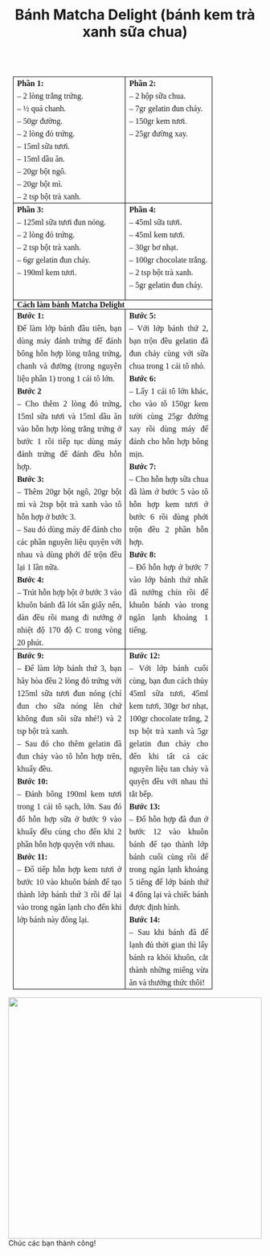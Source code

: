 ﻿---
id: 7
title: Bánh Matcha Delight (bánh kem trà xanh sữa chua)
layout: EventPage
category: events
path: '/events/7-banh-Matcha-Delight/'
key: 7-banh-Matcha-Delight 

meta: Bánh Matcha Delight (bánh kem trà xanh sữa chua)
keywords: Bánh Matcha Delight (bánh kem trà xanh sữa chua)

---
<html>

<head>
<meta http-equiv=Content-Type content="text/html; charset=windows-1252">
<meta name=Generator content="Microsoft Word 15 (filtered)">
<style>
<!--
 /* Font Definitions */
 @font-face
	{font-family:"Cambria Math";
	panose-1:2 4 5 3 5 4 6 3 2 4;}
@font-face
	{font-family:Calibri;
	panose-1:2 15 5 2 2 2 4 3 2 4;}
@font-face
	{font-family:Tahoma;
	panose-1:2 11 6 4 3 5 4 4 2 4;}
 /* Style Definitions */
 p.MsoNormal, li.MsoNormal, div.MsoNormal
	{margin:0cm;
	margin-bottom:.0001pt;
	line-height:115%;
	font-size:12.0pt;
	font-family:"Times New Roman",serif;}
p.MsoAcetate, li.MsoAcetate, div.MsoAcetate
	{mso-style-link:"Balloon Text Char";
	margin:0cm;
	margin-bottom:.0001pt;
	font-size:8.0pt;
	font-family:"Tahoma",sans-serif;}
span.BalloonTextChar
	{mso-style-name:"Balloon Text Char";
	mso-style-link:"Balloon Text";
	font-family:"Tahoma",sans-serif;}
.MsoChpDefault
	{font-size:12.0pt;}
.MsoPapDefault
	{line-height:115%;}
@page WordSection1
	{size:612.0pt 792.0pt;
	margin:35.45pt 72.0pt 1.0cm 72.0pt;}
div.WordSection1
	{page:WordSection1;}
-->
</style>

</head>

<body lang=EN-US>

<div class=WordSection1>

<table class=MsoTableGrid border=1 cellspacing=0 cellpadding=0 align=left
 width=0 style='width:297.75pt;border-collapse:collapse;border:none;margin-left:
 6.75pt;margin-right:6.75pt'>
 <tr>
  <td width=227 valign=top style='width:170.15pt;border:solid black 1.0pt;
  padding:0cm 5.4pt 0cm 5.4pt'>
  <p class=MsoNormal style='text-align:justify;line-height:18.75pt;vertical-align:
  baseline'><b>Ph&#7847;n 1:</b></p>
  <p class=MsoNormal style='text-align:justify;line-height:18.75pt;vertical-align:
  baseline'>– 2 lòng tr&#7855;ng tr&#7913;ng.</p>
  <p class=MsoNormal style='text-align:justify;line-height:18.75pt;vertical-align:
  baseline'>– ½ qu&#7843; chanh.</p>
  <p class=MsoNormal style='text-align:justify;line-height:18.75pt;vertical-align:
  baseline'>– 50gr &#273;&#432;&#7901;ng.</p>
  <p class=MsoNormal style='text-align:justify;line-height:18.75pt;vertical-align:
  baseline'>– 2 lòng &#273;&#7887; tr&#7913;ng.</p>
  <p class=MsoNormal style='text-align:justify;line-height:18.75pt;vertical-align:
  baseline'>– 15ml s&#7919;a t&#432;&#417;i.</p>
  <p class=MsoNormal style='text-align:justify;line-height:18.75pt;vertical-align:
  baseline'>– 15ml d&#7847;u &#259;n.</p>
  <p class=MsoNormal style='text-align:justify;line-height:18.75pt;vertical-align:
  baseline'>– 20gr b&#7897;t ngô.</p>
  <p class=MsoNormal style='text-align:justify;line-height:18.75pt;vertical-align:
  baseline'>– 20gr b&#7897;t mì.</p>
  <p class=MsoNormal style='text-align:justify;line-height:18.75pt;vertical-align:
  baseline'>– 2 tsp b&#7897;t trà xanh.</p>
  </td>
  <td width=170 valign=top style='width:127.6pt;border:solid black 1.0pt;
  border-left:none;padding:0cm 5.4pt 0cm 5.4pt'>
  <p class=MsoNormal style='text-align:justify;line-height:18.75pt;vertical-align:
  baseline'><b>Ph&#7847;n 2:</b></p>
  <p class=MsoNormal style='text-align:justify;line-height:18.75pt;vertical-align:
  baseline'>– 2 h&#7897;p s&#7919;a chua.</p>
  <p class=MsoNormal style='text-align:justify;line-height:18.75pt;vertical-align:
  baseline'>– 7gr gelatin &#273;un ch&#7843;y.</p>
  <p class=MsoNormal style='text-align:justify;line-height:18.75pt;vertical-align:
  baseline'>– 150gr kem t&#432;&#417;i.</p>
  <p class=MsoNormal style='text-align:justify;line-height:18.75pt;vertical-align:
  baseline'>– 25gr &#273;&#432;&#7901;ng xay.</p>
  <p class=MsoNormal align=center style='text-align:center;line-height:12.8pt;
  vertical-align:baseline'>&nbsp;</p>
  </td>
 </tr>
 <tr>
  <td width=227 valign=top style='width:170.15pt;border:solid black 1.0pt;
  border-top:none;padding:0cm 5.4pt 0cm 5.4pt'>
  <p class=MsoNormal style='text-align:justify;line-height:18.75pt;vertical-align:
  baseline'><b>Ph&#7847;n 3:</b></p>
  <p class=MsoNormal style='text-align:justify;line-height:18.75pt;vertical-align:
  baseline'>– 125ml s&#7919;a t&#432;&#417;i &#273;un nóng.</p>
  <p class=MsoNormal style='text-align:justify;line-height:18.75pt;vertical-align:
  baseline'>– 2 lòng &#273;&#7887; tr&#7913;ng.</p>
  <p class=MsoNormal style='text-align:justify;line-height:18.75pt;vertical-align:
  baseline'>– 2 tsp b&#7897;t trà xanh.</p>
  <p class=MsoNormal style='text-align:justify;line-height:18.75pt;vertical-align:
  baseline'>– 6gr gelatin &#273;un ch&#7843;y.</p>
  <p class=MsoNormal style='text-align:justify;line-height:18.75pt;vertical-align:
  baseline'>– 190ml kem t&#432;&#417;i.</p>
  <p class=MsoNormal align=center style='text-align:center;line-height:12.8pt;
  vertical-align:baseline'>&nbsp;</p>
  </td>
  <td width=170 valign=top style='width:127.6pt;border-top:none;border-left:
  none;border-bottom:solid black 1.0pt;border-right:solid black 1.0pt;
  padding:0cm 5.4pt 0cm 5.4pt'>
  <p class=MsoNormal style='text-align:justify;line-height:18.75pt;vertical-align:
  baseline'><b>Ph&#7847;n 4:</b></p>
  <p class=MsoNormal style='text-align:justify;line-height:18.75pt;vertical-align:
  baseline'>– 45ml s&#7919;a t&#432;&#417;i.</p>
  <p class=MsoNormal style='text-align:justify;line-height:18.75pt;vertical-align:
  baseline'>– 45ml kem t&#432;&#417;i.</p>
  <p class=MsoNormal style='text-align:justify;line-height:18.75pt;vertical-align:
  baseline'>– 30gr b&#417; nh&#7841;t.</p>
  <p class=MsoNormal style='text-align:justify;line-height:18.75pt;vertical-align:
  baseline'>– 100gr chocolate tr&#7855;ng.</p>
  <p class=MsoNormal style='text-align:justify;line-height:18.75pt;vertical-align:
  baseline'>– 2 tsp b&#7897;t trà xanh.</p>
  <p class=MsoNormal style='text-align:justify;line-height:18.75pt;vertical-align:
  baseline'>– 5gr gelatin &#273;un ch&#7843;y.</p>
  <p class=MsoNormal align=center style='text-align:center;line-height:12.8pt;
  vertical-align:baseline'>&nbsp;</p>
  </td>
 </tr>
 <tr>
  <td width=397 colspan=2 valign=top style='width:297.75pt;border:solid black 1.0pt;
  border-top:none;padding:0cm 5.4pt 0cm 5.4pt'>
  <p class=MsoNormal style='text-align:justify;line-height:12.8pt;vertical-align:
  baseline'><b>Cách làm bánh Matcha Delight</b></p>
  </td>
 </tr>
 <tr>
  <td width=227 valign=top style='width:170.15pt;border:solid black 1.0pt;
  border-top:none;padding:0cm 5.4pt 0cm 5.4pt'>
  <p class=MsoNormal style='text-align:justify;line-height:18.75pt;vertical-align:
  baseline'><b>B&#432;&#7899;c 1:</b></p>
  <p class=MsoNormal style='text-align:justify;line-height:18.75pt;vertical-align:
  baseline'>&#272;&#7875; làm l&#7899;p bánh &#273;&#7847;u tiên, b&#7841;n
  dùng máy &#273;ánh tr&#7913;ng &#273;&#7875; &#273;ánh bông h&#7895;n
  h&#7907;p lòng tr&#7855;ng tr&#7913;ng, chanh và &#273;&#432;&#7901;ng (trong
  nguyên li&#7879;u ph&#7847;n 1) trong 1 cái tô l&#7899;n.</p>
  <p class=MsoNormal style='text-align:justify;line-height:18.75pt;vertical-align:
  baseline'><b>B&#432;&#7899;c 2</b></p>
  <p class=MsoNormal style='text-align:justify;line-height:18.75pt;vertical-align:
  baseline'>– Cho thêm 2 lòng &#273;&#7887; tr&#7913;ng, 15ml s&#7919;a
  t&#432;&#417;i và 15ml d&#7847;u &#259;n vào h&#7895;n h&#7907;p lòng
  tr&#7855;ng tr&#7913;ng &#7903; b&#432;&#7899;c 1 r&#7891;i ti&#7871;p
  t&#7909;c dùng máy &#273;ánh tr&#7913;ng &#273;&#7875; &#273;ánh
  &#273;&#7873;u h&#7895;n h&#7907;p.</p>
  <p class=MsoNormal style='text-align:justify;line-height:18.75pt;vertical-align:
  baseline'><b>B&#432;&#7899;c 3:</b></p>
  <p class=MsoNormal style='text-align:justify;line-height:18.75pt;vertical-align:
  baseline'>– Thêm 20gr b&#7897;t ngô, 20gr b&#7897;t mì và 2tsp b&#7897;t trà
  xanh vào tô h&#7895;n h&#7907;p &#7903; b&#432;&#7899;c 3.</p>
  <p class=MsoNormal style='text-align:justify;line-height:18.75pt;vertical-align:
  baseline'>– Sau &#273;ó dùng máy &#273;&#7875; &#273;ánh cho các ph&#7847;n
  nguyên li&#7879;u quy&#7879;n v&#7899;i nhau và dùng ph&#7899;i &#273;&#7875;
  tr&#7897;n &#273;&#7873;u l&#7841;i 1 l&#7847;n n&#7919;a.</p>
  <p class=MsoNormal style='text-align:justify;line-height:18.75pt;vertical-align:
  baseline'><b>B&#432;&#7899;c 4:</b></p>
  <p class=MsoNormal style='text-align:justify;line-height:18.75pt;vertical-align:
  baseline'>– Trút h&#7895;n h&#7907;p b&#7897;t &#7903; b&#432;&#7899;c 3 vào
  khuôn bánh &#273;ã lót s&#7861;n gi&#7845;y n&#7871;n, dàn &#273;&#7873;u
  r&#7891;i mang &#273;i n&#432;&#7899;ng &#7903; nhi&#7879;t &#273;&#7897; 170
  &#273;&#7897; C trong vòng 20 phút.</p>
  </td>
  <td width=170 valign=top style='width:127.6pt;border-top:none;border-left:
  none;border-bottom:solid black 1.0pt;border-right:solid black 1.0pt;
  padding:0cm 5.4pt 0cm 5.4pt'>
  <p class=MsoNormal style='text-align:justify;line-height:18.75pt;vertical-align:
  baseline'><b>B&#432;&#7899;c 5:</b></p>
  <p class=MsoNormal style='text-align:justify;line-height:18.75pt;vertical-align:
  baseline'>– V&#7899;i l&#7899;p bánh th&#7913; 2, b&#7841;n tr&#7897;n
  &#273;&#7873;u gelatin &#273;ã &#273;un ch&#7843;y cùng v&#7899;i s&#7919;a
  chua trong 1 cái tô nh&#7887;.</p>
  <p class=MsoNormal style='text-align:justify;line-height:18.75pt;vertical-align:
  baseline'><b>B&#432;&#7899;c 6:</b></p>
  <p class=MsoNormal style='text-align:justify;line-height:18.75pt;vertical-align:
  baseline'>– L&#7845;y 1 cái tô l&#7899;n khác, cho vào tô 150gr kem
  t&#432;&#7901;i cùng 25gr &#273;&#432;&#7901;ng xay r&#7891;i dùng máy
  &#273;&#7875; &#273;ánh cho h&#7895;n h&#7907;p bông m&#7883;n.</p>
  <p class=MsoNormal style='text-align:justify;line-height:18.75pt;vertical-align:
  baseline'><b>B&#432;&#7899;c 7:</b></p>
  <p class=MsoNormal style='text-align:justify;line-height:18.75pt;vertical-align:
  baseline'>– Cho h&#7895;n h&#7907;p s&#7919;a chua &#273;ã làm &#7903;
  b&#432;&#7899;c 5 vào tô h&#7895;n h&#7907;p kem t&#432;&#417;i &#7903;
  b&#432;&#7899;c 6 r&#7891;i dùng ph&#7899;i tr&#7897;n &#273;&#7873;u 2
  ph&#7847;n h&#7895;n h&#7907;p.</p>
  <p class=MsoNormal style='text-align:justify;line-height:18.75pt;vertical-align:
  baseline'><b>B&#432;&#7899;c 8:</b></p>
  <p class=MsoNormal style='text-align:justify;line-height:18.75pt;vertical-align:
  baseline'>– &#272;&#7893; h&#7895;n h&#7907;p &#7903; b&#432;&#7899;c 7 vào
  l&#7899;p bánh th&#7913; nh&#7845;t &#273;ã n&#432;&#7899;ng chín r&#7891;i
  &#273;&#7875; khuôn bánh vào trong ng&#259;n l&#7841;nh kho&#7843;ng 1
  ti&#7871;ng.</p>
  </td>
 </tr>
 <tr>
  <td width=227 valign=top style='width:170.15pt;border:solid black 1.0pt;
  border-top:none;padding:0cm 5.4pt 0cm 5.4pt'>
  <p class=MsoNormal style='text-align:justify;line-height:18.75pt;vertical-align:
  baseline'><b>B&#432;&#7899;c 9:</b></p>
  <p class=MsoNormal style='text-align:justify;line-height:18.75pt;vertical-align:
  baseline'>– &#272;&#7875; làm l&#7899;p bánh th&#7913; 3, b&#7841;n hãy hòa
  &#273;&#7873;u 2 lòng &#273;&#7887; tr&#7913;ng v&#7899;i 125ml s&#7919;a
  t&#432;&#417;i &#273;un nóng (ch&#7881; &#273;un cho s&#7919;a nóng lên
  ch&#7913; không &#273;un sôi s&#7919;a nhé!) và 2 tsp b&#7897;t trà xanh.</p>
  <p class=MsoNormal style='text-align:justify;line-height:18.75pt;vertical-align:
  baseline'>– Sau &#273;ó cho thêm gelatin &#273;ã &#273;un ch&#7843;y vào tô
  h&#7895;n h&#7907;p trên, khu&#7845;y &#273;&#7873;u.</p>
  <p class=MsoNormal style='text-align:justify;line-height:18.75pt;vertical-align:
  baseline'><b>B&#432;&#7899;c 10:</b></p>
  <p class=MsoNormal style='text-align:justify;line-height:18.75pt;vertical-align:
  baseline'>– &#272;ánh bông 190ml kem t&#432;&#417;i trong 1 cái tô
  s&#7841;ch, l&#7899;n. Sau &#273;ó &#273;&#7893; h&#7895;n h&#7907;p
  s&#7919;a &#7903; b&#432;&#7899;c 9 vào khu&#7845;y &#273;&#7873;u cùng cho
  &#273;&#7871;n khi 2 ph&#7847;n h&#7895;n h&#7907;p quy&#7879;n v&#7899;i
  nhau.</p>
  <p class=MsoNormal style='text-align:justify;line-height:18.75pt;vertical-align:
  baseline'><b>B&#432;&#7899;c 11:</b></p>
  <p class=MsoNormal style='text-align:justify;line-height:18.75pt;vertical-align:
  baseline'>– &#272;&#7893; ti&#7871;p h&#7895;n h&#7907;p kem t&#432;&#417;i
  &#7903; b&#432;&#7899;c 10 vào khuôn bánh &#273;&#7875; t&#7841;o thành
  l&#7899;p bánh th&#7913; 3 r&#7891;i &#273;&#7875; l&#7841;i vào trong
  ng&#259;n l&#7841;nh cho &#273;&#7871;n khi l&#7899;p bánh này &#273;ông
  l&#7841;i.</p>
  </td>
  <td width=170 valign=top style='width:127.6pt;border-top:none;border-left:
  none;border-bottom:solid black 1.0pt;border-right:solid black 1.0pt;
  padding:0cm 5.4pt 0cm 5.4pt'>
  <p class=MsoNormal style='text-align:justify;line-height:18.75pt;vertical-align:
  baseline'><b>B&#432;&#7899;c 12:</b></p>
  <p class=MsoNormal style='text-align:justify;line-height:18.75pt;vertical-align:
  baseline'>– V&#7899;i l&#7899;p bánh cu&#7889;i cùng, b&#7841;n &#273;un cách
  th&#7911;y 45ml s&#7919;a t&#432;&#417;i, 45ml kem t&#432;&#417;i, 30gr
  b&#417; nh&#7841;t, 100gr chocolate tr&#7855;ng, 2 tsp b&#7897;t trà xanh và
  5gr gelatin &#273;un ch&#7843;y cho &#273;&#7871;n khi t&#7845;t c&#7843; các
  nguyên li&#7879;u tan ch&#7843;y và quy&#7879;n &#273;&#7873;u v&#7899;i nhau
  thì t&#7855;t b&#7871;p.</p>
  <p class=MsoNormal style='text-align:justify;line-height:18.75pt;vertical-align:
  baseline'><b>B&#432;&#7899;c 13:</b></p>
  <p class=MsoNormal style='text-align:justify;line-height:18.75pt;vertical-align:
  baseline'>– &#272;&#7893; h&#7895;n h&#7907;p &#273;ã &#273;un &#7903;
  b&#432;&#7899;c 12 vào khuôn bánh &#273;&#7875; t&#7841;o thành l&#7899;p
  bánh cu&#7889;i cùng r&#7891;i &#273;&#7875; trong ng&#259;n l&#7841;nh
  kho&#7843;ng 5 ti&#7871;ng &#273;&#7875; l&#7899;p bánh th&#7913; 4 &#273;ông
  l&#7841;i và chi&#7871;c bánh &#273;&#432;&#7907;c &#273;&#7883;nh hình.</p>
  <p class=MsoNormal style='text-align:justify;line-height:18.75pt;vertical-align:
  baseline'><b>B&#432;&#7899;c 14:</b></p>
  <p class=MsoNormal style='text-align:justify;line-height:18.75pt;vertical-align:
  baseline'>– Sau khi bánh &#273;ã &#273;&#7875; l&#7841;nh &#273;&#7911;
  th&#7901;i gian thì l&#7845;y bánh ra kh&#7887;i khuôn, c&#7855;t thành
  nh&#7919;ng mi&#7871;ng v&#7915;a &#259;n và th&#432;&#7903;ng th&#7913;c
  thôi!</p>
  </td>
 </tr>
</table>

<p class=MsoNormal align=center style='text-align:center;line-height:12.8pt;
vertical-align:baseline'><b><span style='color:#141823'>&nbsp;</span></b></p>

<p class=MsoNormal align=center style='text-align:center;line-height:12.8pt;
vertical-align:baseline'><b><span style='color:#141823'>&nbsp;</span></b></p>

<p class=MsoNormal align=center style='text-align:center;line-height:12.8pt;
vertical-align:baseline'><b><span style='color:#141823'>&nbsp;</span></b></p>

<p class=MsoNormal align=center style='text-align:center;line-height:12.8pt;
vertical-align:baseline'><b><span style='color:#141823'>&nbsp;</span></b></p>

<p class=MsoNormal align=center style='text-align:center;line-height:12.8pt;
vertical-align:baseline'><b><span style='color:#141823'>&nbsp;</span></b></p>

</div>


<div class="img">
 <img src ="/events/7-banh-Matcha-Delight/image001.jpg" align = "center" width = "100%" height="480">
</div>
Chúc các bạn thành công!

</body>

</html>





